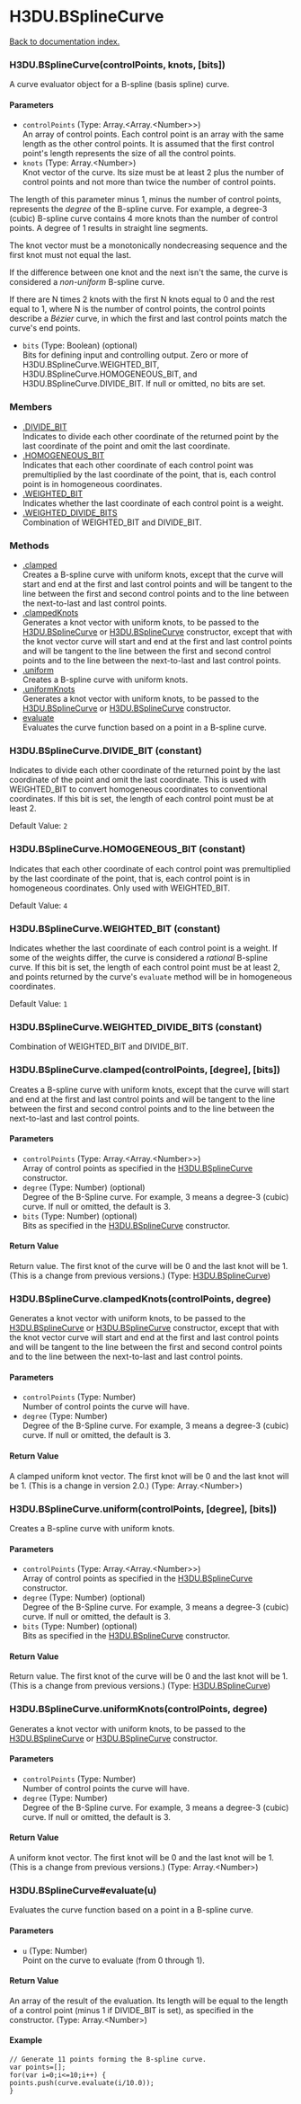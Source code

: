 # H3DU.BSplineCurve

[Back to documentation index.](index.md)

 <a name='H3DU.BSplineCurve'></a>
### H3DU.BSplineCurve(controlPoints, knots, [bits])

A curve evaluator object for a B-spline (basis spline) curve.

#### Parameters

* `controlPoints` (Type: Array.&lt;Array.&lt;Number>>)<br>
    An array of control points. Each control point is an array with the same length as the other control points. It is assumed that the first control point's length represents the size of all the control points.
* `knots` (Type: Array.&lt;Number>)<br>
    Knot vector of the curve. Its size must be at least 2 plus the number of control points and not more than twice the number of control points.

 The length of this parameter minus 1, minus the number of control points, represents the <i>degree</i> of the B-spline curve. For example, a degree-3 (cubic) B-spline curve contains 4 more knots than the number of control points. A degree of 1 results in straight line segments.

 The knot vector must be a monotonically nondecreasing sequence and the first knot must not equal the last.

 If the difference between one knot and the next isn't the same, the curve is considered a <i>non-uniform</i> B-spline curve.

 If there are N times 2 knots with the first N knots equal to 0 and the rest equal to 1, where N is the number of control points, the control points describe a <i>B&eacute;zier</i> curve, in which the first and last control points match the curve's end points.

* `bits` (Type: Boolean) (optional)<br>
    Bits for defining input and controlling output. Zero or more of H3DU.BSplineCurve.WEIGHTED_BIT, H3DU.BSplineCurve.HOMOGENEOUS_BIT, and H3DU.BSplineCurve.DIVIDE_BIT. If null or omitted, no bits are set.

### Members

* [.DIVIDE_BIT](#H3DU.BSplineCurve.DIVIDE_BIT)<br>Indicates to divide each other coordinate of the returned point
by the last coordinate of the point and omit the last
coordinate.
* [.HOMOGENEOUS_BIT](#H3DU.BSplineCurve.HOMOGENEOUS_BIT)<br>Indicates that each other coordinate of each control point
was premultiplied by the last coordinate of the point, that is,
each control point is in homogeneous coordinates.
* [.WEIGHTED_BIT](#H3DU.BSplineCurve.WEIGHTED_BIT)<br>Indicates whether the last coordinate of each control point is a
weight.
* [.WEIGHTED_DIVIDE_BITS](#H3DU.BSplineCurve.WEIGHTED_DIVIDE_BITS)<br>Combination of WEIGHTED_BIT and DIVIDE_BIT.

### Methods

* [.clamped](#H3DU.BSplineCurve.clamped)<br>Creates a B-spline curve with uniform knots, except that
the curve will start and end at the first and last control points and will
be tangent to the line between the first and second control points
and to the line between the next-to-last and last control points.
* [.clampedKnots](#H3DU.BSplineCurve.clampedKnots)<br>Generates a knot vector with uniform knots, to be
passed to the <a href="H3DU.BSplineCurve.md">H3DU.BSplineCurve</a> or <a href="H3DU.BSplineCurve.md">H3DU.BSplineCurve</a> constructor,
except that with the knot vector curve will start and end at the first and last control points and will
be tangent to the line between the first and second control points
and to the line between the next-to-last and last control points.
* [.uniform](#H3DU.BSplineCurve.uniform)<br>Creates a B-spline curve with uniform knots.
* [.uniformKnots](#H3DU.BSplineCurve.uniformKnots)<br>Generates a knot vector with uniform knots, to be
passed to the <a href="H3DU.BSplineCurve.md">H3DU.BSplineCurve</a> or <a href="H3DU.BSplineCurve.md">H3DU.BSplineCurve</a> constructor.
* [evaluate](#H3DU.BSplineCurve_H3DU.BSplineCurve_evaluate)<br>Evaluates the curve function based on a point
in a B-spline curve.

<a id='H3DU.BSplineCurve.DIVIDE_BIT'></a>
### H3DU.BSplineCurve.DIVIDE_BIT (constant)

Indicates to divide each other coordinate of the returned point
by the last coordinate of the point and omit the last
coordinate. This is used with WEIGHTED_BIT to convert
homogeneous coordinates to conventional coordinates.
If this bit is set, the length of each control point must be at least 2.

Default Value: `2`

<a id='H3DU.BSplineCurve.HOMOGENEOUS_BIT'></a>
### H3DU.BSplineCurve.HOMOGENEOUS_BIT (constant)

Indicates that each other coordinate of each control point
was premultiplied by the last coordinate of the point, that is,
each control point is in homogeneous coordinates.
Only used with WEIGHTED_BIT.

Default Value: `4`

<a id='H3DU.BSplineCurve.WEIGHTED_BIT'></a>
### H3DU.BSplineCurve.WEIGHTED_BIT (constant)

Indicates whether the last coordinate of each control point is a
weight. If some of the weights differ, the curve is
considered a <i>rational</i> B-spline curve.
If this bit is set, the length of each control point must be at least 2,
and points returned by the curve's <code>evaluate</code>
method will be in homogeneous coordinates.

Default Value: `1`

<a id='H3DU.BSplineCurve.WEIGHTED_DIVIDE_BITS'></a>
### H3DU.BSplineCurve.WEIGHTED_DIVIDE_BITS (constant)

Combination of WEIGHTED_BIT and DIVIDE_BIT.

 <a name='H3DU.BSplineCurve.clamped'></a>
### H3DU.BSplineCurve.clamped(controlPoints, [degree], [bits])

Creates a B-spline curve with uniform knots, except that
the curve will start and end at the first and last control points and will
be tangent to the line between the first and second control points
and to the line between the next-to-last and last control points.

#### Parameters

* `controlPoints` (Type: Array.&lt;Array.&lt;Number>>)<br>
    Array of control points as specified in the <a href="H3DU.BSplineCurve.md">H3DU.BSplineCurve</a> constructor.
* `degree` (Type: Number) (optional)<br>
    Degree of the B-Spline curve. For example, 3 means a degree-3 (cubic) curve. If null or omitted, the default is 3.
* `bits` (Type: Number) (optional)<br>
    Bits as specified in the <a href="H3DU.BSplineCurve.md">H3DU.BSplineCurve</a> constructor.

#### Return Value

Return value. The first
knot of the curve will be 0 and the last knot will be 1. (This is a change from previous
versions.) (Type: <a href="H3DU.BSplineCurve.md">H3DU.BSplineCurve</a>)

 <a name='H3DU.BSplineCurve.clampedKnots'></a>
### H3DU.BSplineCurve.clampedKnots(controlPoints, degree)

Generates a knot vector with uniform knots, to be
passed to the <a href="H3DU.BSplineCurve.md">H3DU.BSplineCurve</a> or <a href="H3DU.BSplineCurve.md">H3DU.BSplineCurve</a> constructor,
except that with the knot vector curve will start and end at the first and last control points and will
be tangent to the line between the first and second control points
and to the line between the next-to-last and last control points.

#### Parameters

* `controlPoints` (Type: Number)<br>
    Number of control points the curve will have.
* `degree` (Type: Number)<br>
    Degree of the B-Spline curve. For example, 3 means a degree-3 (cubic) curve. If null or omitted, the default is 3.

#### Return Value

A clamped uniform knot vector.
The first knot will be 0 and the last knot will be 1.
(This is a change in version 2.0.) (Type: Array.&lt;Number>)

 <a name='H3DU.BSplineCurve.uniform'></a>
### H3DU.BSplineCurve.uniform(controlPoints, [degree], [bits])

Creates a B-spline curve with uniform knots.

#### Parameters

* `controlPoints` (Type: Array.&lt;Array.&lt;Number>>)<br>
    Array of control points as specified in the <a href="H3DU.BSplineCurve.md">H3DU.BSplineCurve</a> constructor.
* `degree` (Type: Number) (optional)<br>
    Degree of the B-Spline curve. For example, 3 means a degree-3 (cubic) curve. If null or omitted, the default is 3.
* `bits` (Type: Number) (optional)<br>
    Bits as specified in the <a href="H3DU.BSplineCurve.md">H3DU.BSplineCurve</a> constructor.

#### Return Value

Return value. The first
knot of the curve will be 0 and the last knot will be 1. (This is a change from previous
versions.) (Type: <a href="H3DU.BSplineCurve.md">H3DU.BSplineCurve</a>)

 <a name='H3DU.BSplineCurve.uniformKnots'></a>
### H3DU.BSplineCurve.uniformKnots(controlPoints, degree)

Generates a knot vector with uniform knots, to be
passed to the <a href="H3DU.BSplineCurve.md">H3DU.BSplineCurve</a> or <a href="H3DU.BSplineCurve.md">H3DU.BSplineCurve</a> constructor.

#### Parameters

* `controlPoints` (Type: Number)<br>
    Number of control points the curve will have.
* `degree` (Type: Number)<br>
    Degree of the B-Spline curve. For example, 3 means a degree-3 (cubic) curve. If null or omitted, the default is 3.

#### Return Value

A uniform knot vector. The first
knot will be 0 and the last knot will be 1. (This is a change from previous
versions.) (Type: Array.&lt;Number>)

 <a name='H3DU.BSplineCurve_H3DU.BSplineCurve_evaluate'></a>
### H3DU.BSplineCurve#evaluate(u)

Evaluates the curve function based on a point
in a B-spline curve.

#### Parameters

* `u` (Type: Number)<br>
    Point on the curve to evaluate (from 0 through 1).

#### Return Value

An array of the result of
the evaluation. Its length will be equal to the
length of a control point (minus 1 if DIVIDE_BIT is set), as specified in the constructor. (Type: Array.&lt;Number>)

#### Example

    // Generate 11 points forming the B-spline curve.
    var points=[];
    for(var i=0;i<=10;i++) {
    points.push(curve.evaluate(i/10.0));
    }
